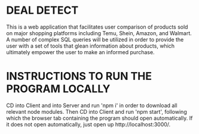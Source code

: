 # DEAL DETECT
This is a web application that facilitates user comparison of products sold on major shopping platforms including Temu, Shein, Amazon, and Walmart. A number of complex SQL queries will be utilized in order to provide the user with a set of tools that glean information about products, which ultimately empower the user to make an informed purchase.

# INSTRUCTIONS TO RUN THE PROGRAM LOCALLY
CD into Client and into Server and run 'npm i' in order to download all relevant node modules. Then CD into Client and run 'npm start', following which the browser tab containing the program should open automatically. If it does not open automatically, just open up http://localhost:3000/.
